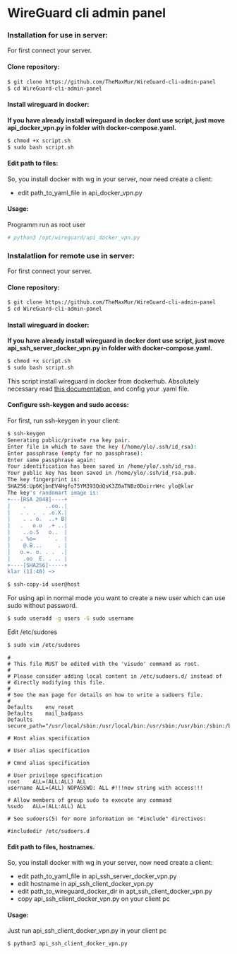 # WireGuard cli admin panel

### Installation for use in server:

For first connect your server.

#### Clone repository:
``` bash 
$ git clone https://github.com/TheMaxMur/WireGuard-cli-admin-panel
$ cd WireGuard-cli-admin-panel
```
#### Install wireguard in docker:

**If you have already install wireguard in docker dont use script, just move api_docker_vpn.py in folder with docker-compose.yaml.**

``` bash
$ chmod +x script.sh
$ sudo bash script.sh
```

#### Edit path to files:
So, you install docker with wg in your server, now need create a client:
* edit path_to_yaml_file in api_docker_vpn.py

#### Usage:
Programm run as root user
```bash
# python3 /opt/wireguard/api_docker_vpn.py
```

### Instalatlion for remote use in server:

For first connect your server.

#### Clone repository:
``` bash
$ git clone https://github.com/TheMaxMur/WireGuard-cli-admin-panel
$ cd WireGuard-cli-admin-panel
```
#### Install wireguard in docker:

**If you have already install wireguard in docker dont use script, just move api_ssh_server_docker_vpn.py in folder with docker-compose.yaml.**

``` bash
$ chmod +x script.sh
$ sudo bash script.sh
```

This script install wireguard in docker from dockerhub. Absolutely necessary read [this documentation](https://hub.docker.com/r/linuxserver/wireguard), and config your .yaml file.

#### Configure ssh-keygen and sudo access:
For first, run ssh-keygen in your client:
``` bash
$ ssh-keygen
Generating public/private rsa key pair.
Enter file in which to save the key (/home/ylo/.ssh/id_rsa): 
Enter passphrase (empty for no passphrase): 
Enter same passphrase again: 
Your identification has been saved in /home/ylo/.ssh/id_rsa.
Your public key has been saved in /home/ylo/.ssh/id_rsa.pub.
The key fingerprint is:
SHA256:Up6KjbnEV4Hgfo75YM393QdQsK3Z0aTNBz0DoirrW+c ylo@klar
The key's randomart image is:
+---[RSA 2048]----+
|    .      ..oo..|
|   . . .  . .o.X.|
|    . . o.  ..+ B|
|   .   o.o  .+ ..|
|    ..o.S   o..  |
|   . %o=      .  |
|    @.B...     . |
|   o.=. o. . .  .|
|    .oo  E. . .. |
+----[SHA256]-----+
klar (11:40) ~>
```
``` bash
$ ssh-copy-id user@host
```

For using api in normal mode you want to create a new user which can use sudo without password.
``` bash
$ sudo useradd -g users -G sudo username
```
Edit /etc/sudores
``` bash
$ sudo vim /etc/sudores
```

```
#
# This file MUST be edited with the 'visudo' command as root.
#
# Please consider adding local content in /etc/sudoers.d/ instead of
# directly modifying this file.
#
# See the man page for details on how to write a sudoers file.
#
Defaults	env_reset
Defaults	mail_badpass
Defaults	secure_path="/usr/local/sbin:/usr/local/bin:/usr/sbin:/usr/bin:/sbin:/bin"

# Host alias specification

# User alias specification

# Cmnd alias specification

# User privilege specification
root	ALL=(ALL:ALL) ALL
username ALL=(ALL) NOPASSWD: ALL #!!!new string with access!!! 

# Allow members of group sudo to execute any command
%sudo	ALL=(ALL:ALL) ALL

# See sudoers(5) for more information on "#include" directives:

#includedir /etc/sudoers.d

```

#### Edit path to files, hostnames.

So, you install docker with wg in your server, now need create a client:
* edit path_to_yaml_file in api_ssh_server_docker_vpn.py
* edit hostname in api_ssh_client_docker_vpn.py
* edit path_to_wireguard_docker_dir in apt_ssh_client_docker_vpn.py
* copy api_ssh_client_docker_vpn.py on your client pc

#### Usage:
Just run api_ssh_client_docker_vpn.py in your client pc
```bash
$ python3 api_ssh_client_docker_vpn.py
```
